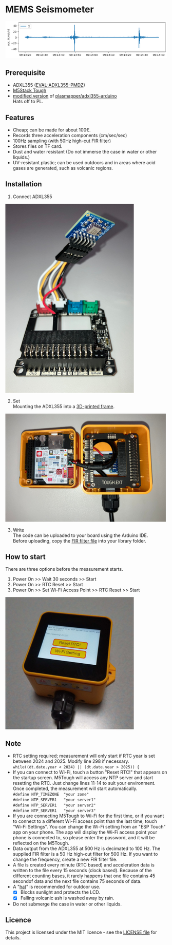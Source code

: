 # MEMS Seismometer  
<img src="images/wave.png"  width="800">

## Prerequisite
 - ADXL355 ([EVAL-ADXL355-PMDZ](https://www.analog.com/en/products/adxl355.html#product-overview))
 - [M5Stack Tough](https://docs.m5stack.com/en/core/tough) 
 - [modified version](https://github.com/T40O0/M5_ADXL355/tree/M5) of [plasmapper/adxl355-arduino](https://github.com/plasmapper/adxl355-arduino)  
Hats off to PL.

## Features
 - Cheap; can be made for about 100€.
 - Records three acceleration components (cm/sec/sec)
 - 100Hz sampling (with 50Hz high-cut FIR filter)
 - Stores files on TF card.
 - Dust and water resistant (Do not immerse the case in water or other liquids.)
 - UV-resistant plastic; can be used outdoors and in areas where acid gases are generated, such as volcanic regions.

## Installation
1. Connect ADXL355  
<img src="images/connect.JPG"  width="400">

2. Set  
Mounting the ADXL355 into a [3D-printed frame](3D_model/frame.stl).  
<img src="images/set.JPG" width="500">

3. Write  
The code can be uploaded to your board using the Arduino IDE.  
Before uploading, copy the [FIR filter file](into_library/) into your library folder.

## How to start
There are three options before the measurement starts.
1. Power On >> Wait 30 seconds >> Start
2. Power On >> RTC Reset >> Start
3. Power On >> Set Wi-Fi Access Point >> RTC Reset >> Start
<img src="images/start.JPG"  width="400">

## Note
 - RTC setting required; measurement will only start if RTC year is set between 2024 and 2025. Modify line 298 if necessary.  
   `while((dt.date.year < 2024) || (dt.date.year > 2025)) {`
 - If you can connect to Wi-Fi, touch a button "Reset RTC!" that appears on the startup screen. M5Tough will access any NTP server and start resetting the RTC. Just change lines 11-14 to suit your environment. Once completed, the measurement will start automatically.  
   `#define NTP_TIMEZONE  "your zone"`  
   `#define NTP_SERVER1   "your server1"`  
   `#define NTP_SERVER1   "your server2"`  
   `#define NTP_SERVER1   "your server3"`
 - If you are connecting M5Tough to Wi-Fi for the first time, or if you want to connect to a different Wi-Fi access point than the last time, touch "Wi-Fi Settings". You can change the Wi-Fi setting from  an "ESP Touch" app on your phone. The app will display the Wi-Fi access point your phone is connected to, so please enter the password, and it will be reflected on the M5Tough.
 - Data output from the ADXL355 at 500 Hz is decimated to 100 Hz. The supplied FIR filter is a 50 Hz high-cut filter for 500 Hz. If you want to change the frequency, create a new FIR filter file.
 - A file is created every minute (RTC based) and acceleration data is written to the file every 15 seconds (clock based). Because of the different counting bases, it rarely happens that one file contains 45 secondof data and the next file contains 75 seconds of data.
 - A "[hat](3D_model/hat.stl)" is recommended for outdoor use.
   - [x] Blocks sunlight and protects the LCD.
   - [x] Falling volcanic ash is washed away by rain.
 - Do not submerge the case in water or other liquids.

## Licence
This project is licensed under the MIT licence - see the [LICENSE file](LICENSE) for details.

